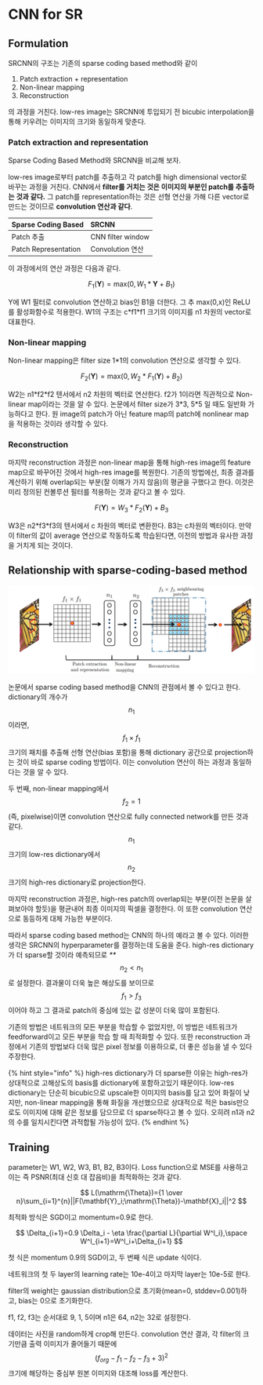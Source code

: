 # CNN for SR

## Formulation

SRCNN의 구조는 기존의 sparse coding based method와 같이

1. Patch extraction + representation
2. Non-linear mapping
3. Reconstruction

의 과정을 거친다. low-res image는 SRCNN에 투입되기 전 bicubic interpolation을 통해 키우려는 이미지의 크기와 동일하게 맞춘다.

### Patch extraction and representation

Sparse Coding Based Method와 SRCNN을 비교해 보자.

low-res image로부터 patch를 추출하고 각 patch를 high dimensional vector로 바꾸는 과정을 거친다. CNN에서 **filter를 거치는 것은 이미지의 부분인 patch를 추출하는 것과 같다.** 그 patch를 representation하는 것은 선형 연산을 가해 다른 vector로 만드는 것이므로 **convolution 연산과 같다**.

| Sparse Coding Based | SRCNN |
| :--- | :--- |
| Patch 추출 | CNN filter window |
| Patch Representation | Convolution 연산 |

이 과정에서의 연산 과정은 다음과 같다.

$$
F_1(\mathbf{Y})=\mathrm{max}(0, W_1*\mathbf{Y}+B_1)
$$

Y에 W1 필터로 convolution 연산하고 bias인 B1을 더한다. 그 추 max\(0,x\)인 ReLU를 활성화함수로 적용한다. W1의 구조는 c\*f1\*f1 크기의 이미지를 n1 차원의 vector로 대표한다.

### Non-linear mapping

Non-linear mapping은 filter size 1\*1의 convolution 연산으로 생각할 수 있다.

$$
F_2(\mathbf{Y})=\mathrm{max}(0, W_2*F_1(\mathbf{Y})+B_2)
$$

W2는 n1\*f2\*f2 텐서에서 n2 차원의 벡터로 연산한다. f2가 1이라면 직관적으로 Non-linear map이라는 것을 알 수 있다. 논문에서 filter size가 3\*3, 5\*5 일 때도 일반화 가능하다고 한다. 원 image의 patch가 아닌 feature map의 patch에 nonlinear map을 적용하는 것이라 생각할 수 있다.

### Reconstruction

마지막 reconstruction 과정은 non-linear map을 통해 high-res image의 feature map으로 바꾸어진 것에서 high-res image를 복원한다. 기존의 방법에선, 최종 결과를 계산하기 위해 overlap되는 부분\(잘 이해가 가지 않음\)의 평균을 구했다고 한다. 이것은 미리 정의된 컨볼루션 필터를 적용하는 것과 같다고 볼 수 있다.

$$
F(\mathbf{Y})=W_3*F_2(\mathbf{Y})+B_3
$$

W3은 n2\*f3\*f3의 텐서에서 c 차원의 벡터로 변환한다. B3는 c차원의 벡터이다. 만약 이 filter의 값이 average 연산으로 작동하도록 학습된다면, 이전의 방법과 유사한 과정을 거치게 되는 것이다.

## Relationship with sparse-coding-based method

![Fig. 3. An illustration of sparse-coding-based methods in the view of a convolutional neural network.](../.gitbook/assets/image%20%281%29.png)

논문에서 sparse coding based method을 CNN의 관점에서 볼 수 있다고 한다. dictionary의 개수가 $$n_1$$ 이라면, $$f_1 \times f_1$$ 크기의 패치를 추출해 선형 연산\(bias 포함\)을 통해 dictionary 공간으로 projection하는 것이 바로 sparse coding 방법이다. 이는 convolution 연산이 하는 과정과 동일하다는 것을 알 수 있다.

두 번째, non-linear mapping에서 $$f_ 2=1$$ \(즉, pixelwise\)이면 convolution 연산으로 fully connected network를 만든 것과 같다. $$n_1$$ 크기의 low-res dictionary에서 $$n_2$$ 크기의 high-res dictionary로 projection한다.

마지막 reconstruction 과정은, high-res patch의 overlap되는 부분\(이전 논문을 살펴보아야 할듯\)을 평균내어 최종 이미지의 픽셀을 결정한다. 이 또한 convolution 연산으로 동등하게 대체 가능한 부분이다.

따라서 sparse coding based method는 CNN의 하나의 예라고 볼 수 있다. 이러한 생각은 SRCNN의 hyperparameter를 결정하는데 도움을 준다. high-res dictionary가 더 sparse할 것이라 예측되므로 _\*\*_$$n_2<n_1$$ 로 설정한다. 결과물이 더욱 높은 해상도를 보이므로 $$f_1>f_3$$ 이어야 하고 그 결과로 patch의 중심에 있는 값 성분이 더욱 많이 포함된다.

기존의 방법은 네트워크의 모든 부분을 학습할 수 없었지만, 이 방법은 네트워크가 feedforward이고 모든 부분을 학습 할 때 최적화할 수 있다. 또한 reconstruction 과정에서 기존의 방법보다 더욱 많은 pixel 정보를 이용하으로, 더 좋은 성능을 낼 수 있다 주장한다.

{% hint style="info" %}
high-res dictionary가 더 sparse한 이유는 high-res가 상대적으로 고해상도의 basis를 dictionary에 포함하고있기 때문이다. low-res dictionary는 단순히 bicubic으로 upscale한 이미지의 basis를 담고 있어 화질이 낮지만, non-linear mapping을 통해 화질을 개선했으므로 상대적으로 적은 basis만으로도 이미지에 대해 같은 정보를 담으므로 더 sparse하다고 볼 수 있다. 오히려 n1과 n2의 수를 일치시킨다면 과적합될 가능성이 있다.
{% endhint %}

## Training

parameter는 W1, W2, W3, B1, B2, B3이다. Loss function으로 MSE를 사용하고 이는 즉 PSNR\(최대 신호 대 잡음비\)을 최적화하는 것과 같다.

$$
L(\mathrm{\Theta})={1 \over n}\sum_{i=1}^{n}||F(\mathbf{Y}_i;\mathrm{\Theta})-\mathbf{X}_i||^2
$$

최적화 방식은 SGD이고 momentum=0.9로 한다.

$$
\Delta_{i+1}=0.9 \Delta_i - \eta \frac{\partial L}{\partial W^l_i},\space W^l_{i+1}=W^l_i+\Delta_{i+1}
$$

첫 식은 momentum 0.9의 SGD이고, 두 번째 식은 update 식이다.

네트워크의 첫 두 layer의 learning rate는 10e-4이고 마지막 layer는 10e-5로 한다.

filter의 weight는 gaussian distribution으로 초기화\(mean=0, stddev=0.001\)하고, bias는 0으로 초기화한다.

f1, f2, f3는 순서대로 9, 1, 5이며 n1은 64, n2는 32로 설정한다.

데이터는 사진을 random하게 crop해 만든다. convolution 연산 결과, 각 filter의 크기만큼 출력 이미지가 줄어들기 때문에 $$(f_{org}-f_{1}-f_{2}-f_{3}+3)^2$$ 크기에 해당하는 중심부 원본 이미지와 대조해 loss를 계산한다.

